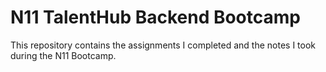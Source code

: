 # N11 TalentHub Backend Bootcamp

This repository contains the assignments I completed and the notes I took during the N11 Bootcamp.